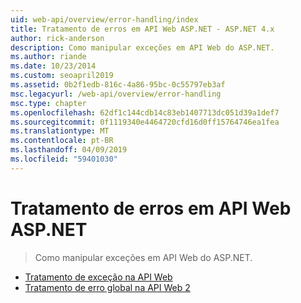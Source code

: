 ```yaml
---
uid: web-api/overview/error-handling/index
title: Tratamento de erros em API Web ASP.NET - ASP.NET 4.x
author: rick-anderson
description: Como manipular exceções em API Web do ASP.NET.
ms.author: riande
ms.date: 10/23/2014
ms.custom: seoapril2019
ms.assetid: 0b2f1edb-816c-4a86-95bc-0c55797eb3af
msc.legacyurl: /web-api/overview/error-handling
msc.type: chapter
ms.openlocfilehash: 62df1c144cdb14c83eb1407713dc051d39a1def7
ms.sourcegitcommit: 0f1119340e4464720cfd16d0ff15764746ea1fea
ms.translationtype: MT
ms.contentlocale: pt-BR
ms.lasthandoff: 04/09/2019
ms.locfileid: "59401030"
---
```

# <a name="error-handling-in-aspnet-web-api"></a>Tratamento de erros em API Web ASP.NET

> Como manipular exceções em API Web do ASP.NET.


- [Tratamento de exceção na API Web](exception-handling.md)
- [Tratamento de erro global na API Web 2](web-api-global-error-handling.md)
